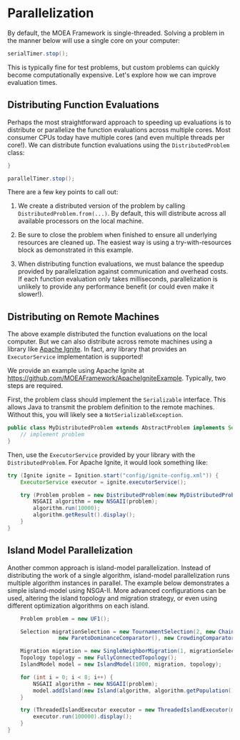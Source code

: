 # Parallelization

By default, the MOEA Framework is single-threaded.  Solving a problem in the manner below will use a single core on
your computer:

<!-- java:examples/org/moeaframework/examples/parallel/ParallelizationExample.java [45:46] -->

```java
serialTimer.stop();
```

This is typically fine for test problems, but custom problems can quickly become computationally expensive.  Let's
explore how we can improve evaluation times.

## Distributing Function Evaluations

Perhaps the most straightforward approach to speeding up evaluations is to distribute or parallelize the function
evaluations across multiple cores.  Most consumer CPUs today have multiple cores (and even multiple threads per core!).
We can distribute function evaluations using the `DistributedProblem` class:

<!-- java:examples/org/moeaframework/examples/parallel/ParallelizationExample.java [56:59] -->

```java
}

parallelTimer.stop();
```

There are a few key points to call out:

1. We create a distributed version of the problem by calling `DistributedProblem.from(...)`.  By default, this
   will distribute across all available processors on the local machine.

2. Be sure to close the problem when finished to ensure all underlying resources are cleaned up.  The easiest way is
   using a try-with-resources block as demonstrated in this example.
   
3. When distributing function evaluations, we must balance the speedup provided by parallelization against
   communication and overhead costs.  If each function evaluation only takes milliseconds, parallelization is unlikely
   to provide any performance benefit (or could even make it slower!).

## Distributing on Remote Machines

The above example distributed the function evaluations on the local computer.  But we can also distribute across
remote machines using a library like [Apache Ignite](https://ignite.apache.org/).  In fact, any library that
provides an `ExecutorService` implementation is supported!

We provide an example using Apache Ignite at https://github.com/MOEAFramework/ApacheIgniteExample.  Typically, two
steps are required.

First, the problem class should implement the `Serializable` interface.  This allows Java to transmit the problem
definition to the remote machines.  Without this, you will likely see a `NotSerializableException`.

```java
public class MyDistributedProblem extends AbstractProblem implements Serializable {
    // implement problem
}
```

Then, use the `ExecutorService` provided by your library with the `DistributedProblem`.  For Apache Ignite,
it would look something like:

<!-- java:https://raw.githubusercontent.com/MOEAFramework/ApacheIgniteExample/main/src/main/java/org/moeaframework/ignite/IgniteMasterSlaveExample.java [31:39] -->

```java
try (Ignite ignite = Ignition.start("config/ignite-config.xml")) {
    ExecutorService executor = ignite.executorService();

    try (Problem problem = new DistributedProblem(new MyDistributedProblem(), executor)) {
        NSGAII algorithm = new NSGAII(problem);
        algorithm.run(10000);
        algorithm.getResult().display();
    }
}
```

## Island Model Parallelization

Another common approach is island-model parallelization.  Instead of distributing the work of a single algorithm,
island-model parallelization runs multiple algorithm instances in parallel.  The example below demonstrates a simple
island-model using NSGA-II.  More advanced configurations can be used, altering the island topology and migration
strategy, or even using different optimization algorithms on each island.

<!-- java:examples/org/moeaframework/examples/parallel/IslandModelExample.java [44:62] -->

```java
    Problem problem = new UF1();

    Selection migrationSelection = new TournamentSelection(2, new ChainedComparator(
                new ParetoDominanceComparator(), new CrowdingComparator()));

    Migration migration = new SingleNeighborMigration(1, migrationSelection);
    Topology topology = new FullyConnectedTopology();
    IslandModel model = new IslandModel(1000, migration, topology);

    for (int i = 0; i < 8; i++) {
        NSGAII algorithm = new NSGAII(problem);
        model.addIsland(new Island(algorithm, algorithm.getPopulation()));
    }

    try (ThreadedIslandExecutor executor = new ThreadedIslandExecutor(model)) {
        executor.run(100000).display();
    }
}
```
